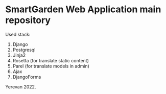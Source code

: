 # SmartGarden Web Application main repository

Used stack:
1. Django
2. Postgresql
3. Jinja2
4. Rosetta (for translate static content)
5. Parel (for translate models in admin)
6. Ajax
7. DjangoForms

Yerevan 2022.


